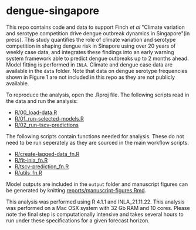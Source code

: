# dengue-singapore

This repo contains code and data to support Finch _et al_ "Climate variation and serotype competition drive dengue outbreak dynamics in Singapore"(in press). This study quantifies the role of climate variation and serotype competition in shaping dengue risk in Sinapore using over 20 years of weekly case data, and integrates these findings into an early warning system framework able to predict dengue outbreaks up to 2 months ahead. Model fitting is performed in `INLA`. Climate and dengue case data are available in the `data` folder. Note that data on dengue serotype frequencies shown in Figure 1 are not included in this repo as they are not publicly available.

To reproduce the analysis, open the .Rproj file. The following scripts read in the data and run the analysis:
- [R/00_load-data.R](https://github.com/EmilieFinch/dengue-singapore/blob/main/R/00_load-data.R)
- [R/01_run-selected-models.R](https://github.com/EmilieFinch/dengue-singapore/blob/main/R/01_run-selected-models.R)
- [R/02_run-tscv-predictions](https://github.com/EmilieFinch/dengue-singapore/blob/main/R/02_run-tscv-predictions.R)

The following scripts contain functions needed for analysis. These do not need to be run seperately as they are sourced in the main workflow scripts.
- [R/create-lagged-data_fn.R](https://github.com/EmilieFinch/dengue-singapore/blob/main/R/create-lagged-data_fn.R)
- [R/fit-inla_fn.R](https://github.com/EmilieFinch/dengue-singapore/blob/main/R/fit-inla_fn.R)
- [R/tscv-prediction_fn.R](https://github.com/EmilieFinch/dengue-singapore/blob/main/R/tscv-prediction_fn.R)
- [R/utils_fn.R](https://github.com/EmilieFinch/dengue-singapore/blob/main/R/utils_fn.R)

Model outputs are included in the `output` folder and manuscript figures can be generated by knitting [reports/manuscript-figures.Rmd](https://github.com/EmilieFinch/dengue-singapore/blob/main/reports/manuscript-figures.Rmd).

This analysis was performed using R 4.1.1 and INLA_21.11.22. This analysis was performed on a Mac OSX system with 32 Gb RAM and 10 cores. Please note the final step is computationally intensive and takes several hours to run under these specifications for a given forecast horizon.
